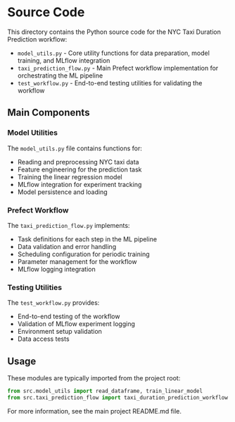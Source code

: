 # Source Code

This directory contains the Python source code for the NYC Taxi Duration Prediction workflow:

- `model_utils.py` - Core utility functions for data preparation, model training, and MLflow integration
- `taxi_prediction_flow.py` - Main Prefect workflow implementation for orchestrating the ML pipeline
- `test_workflow.py` - End-to-end testing utilities for validating the workflow

## Main Components

### Model Utilities

The `model_utils.py` file contains functions for:
- Reading and preprocessing NYC taxi data
- Feature engineering for the prediction task
- Training the linear regression model
- MLflow integration for experiment tracking
- Model persistence and loading

### Prefect Workflow

The `taxi_prediction_flow.py` implements:
- Task definitions for each step in the ML pipeline
- Data validation and error handling
- Scheduling configuration for periodic training
- Parameter management for the workflow
- MLflow logging integration

### Testing Utilities

The `test_workflow.py` provides:
- End-to-end testing of the workflow
- Validation of MLflow experiment logging
- Environment setup validation
- Data access tests

## Usage

These modules are typically imported from the project root:

```python
from src.model_utils import read_dataframe, train_linear_model
from src.taxi_prediction_flow import taxi_duration_prediction_workflow
```

For more information, see the main project README.md file.
